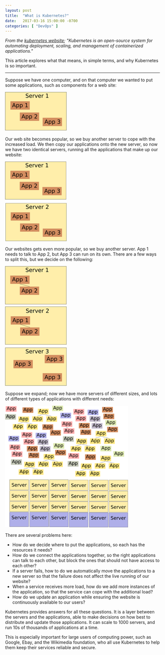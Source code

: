 ```yaml
---
layout: post
title:  "What is Kubernetes?"
date:   2017-03-16 15:00:00 -0700
categories: [ "DevOps" ]
---
```


_From the [kubernetes website](https://kubernetes.io/); "Kubernetes is an open-source system for automating deployment, scaling, and management of containerized applications."_

This article explores what that means, in simple terms, and why Kubernetes is so important.

--------------

Suppose we have one computer, and on that computer we wanted to put some applications, such as components for a web site:

![png](/assets/kubernetes_simple_1.png)

Our web site becomes popular, so we buy another server to cope with the increased load. We then copy our applications onto the new server, so now we have two identical servers, running all the applications that make up our website:

![png](/assets/kubernetes_simple_2.png)

Our websites gets even more popular, so we buy another server.  App 1 needs to talk to App 2, but App 3 can run on its own. There are a few ways to split this, but we decide on the following:

![png](/assets/kubernetes_simple_3.png)

Suppose we expand; now we have more servers of different sizes, and lots of different types of applications with different needs:

![png](/assets/kubernetes_simple_4.png)


There are several problems here:

* How do we decide where to put the applications, so each has the resources it needs?
* How do we connect the applications together, so the right applications can talk to each other, but block the ones that should not have access to each other?
* If a server fails, how to do we automatically move the applications to a new server so that the failure does not affect the live running of our website?
* When a service receives more load, how do we add more instances of the application, so that the service can cope with the additional load?
* How do we update an application while ensuring the website is continuously available to our users?

Kubernetes provides answers for all these questions. It is a layer between the servers and the applications, able to make decisions on how best to distribute and update those applications. It can scale to 1000 servers, and run 10s of thousands of applications at a time.

This is especially important for large users of computing power, such as Google, Ebay, and the Wikimedia foundation, who all use Kubernetes to help them keep their services reliable and secure.
